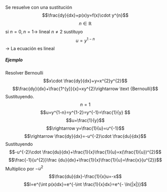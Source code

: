 Se resuelve con una sustitución
$$\frac{dy}{dx}+p(x)y=f(x)\cdot y^{n}$$
$$n \in \mathbb{R}$$
si $n=0, n=1 \rightarrow$ lineal
$n \neq 2$ sustituyo
$$u=y^{1-n}$$
$\rightarrow$ La ecuación es lineal

##### Ejemplo
Resolver Bernoulli
$$x\cdot \frac{dy}{dx}+y=x^{2}y^{2}$$
$$\frac{dy}{dx}+\frac{1^{y}}{x}=xy^{2}\rightarrow \text {Bernoulli}$$
Sustituyendo.
$$n=1$$
$$u=y^{1-n}=y^{1-2}=y^{-1}=\frac{1}{y} $$
$$u=\frac{1}{y}$$
$$\rightarrow y=\frac{1}{u}=u^{-1}$$
$$\rightarrow \frac{dy}{dx}=-u^{-2}\cdot \frac{du}{dx}$$
Sustituyendo
$$-u^{-2}\cdot \frac{du}{dx}+\frac{1}{x}\frac{1}{u}=x(\frac{1}{u})^{2}$$
$$\frac{-1}{u^{2}}\frac {du}{dx}+\frac{1}{x}\frac{1}{u}=\frac{x}{u^{2}}$$
Multiplico por $-u^{2}$
$$\frac{du}{dx}-\frac{1}{x}u=-x$$
$$I=e^{\int p(x)dx}=e^{-\int \frac{1}{x}dx}=e^{- \ln{|x|}}$$
